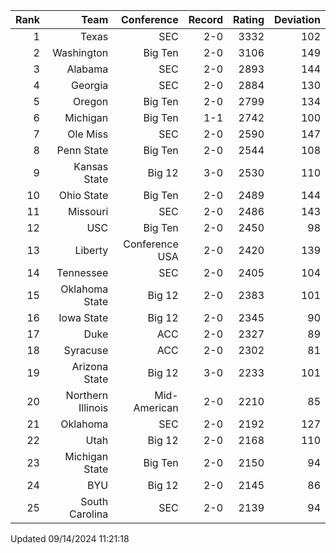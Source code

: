 | Rank  | Team                 | Conference           | Record   | Rating | Deviation |
| ---:  | ---:                 | ---:                 | ---:     | ---:   | ---:      |
| 1     | Texas                | SEC                  | 2-0      | 3332   | 102       |
| 2     | Washington           | Big Ten              | 2-0      | 3106   | 149       |
| 3     | Alabama              | SEC                  | 2-0      | 2893   | 144       |
| 4     | Georgia              | SEC                  | 2-0      | 2884   | 130       |
| 5     | Oregon               | Big Ten              | 2-0      | 2799   | 134       |
| 6     | Michigan             | Big Ten              | 1-1      | 2742   | 100       |
| 7     | Ole Miss             | SEC                  | 2-0      | 2590   | 147       |
| 8     | Penn State           | Big Ten              | 2-0      | 2544   | 108       |
| 9     | Kansas State         | Big 12               | 3-0      | 2530   | 110       |
| 10    | Ohio State           | Big Ten              | 2-0      | 2489   | 144       |
| 11    | Missouri             | SEC                  | 2-0      | 2486   | 143       |
| 12    | USC                  | Big Ten              | 2-0      | 2450   | 98        |
| 13    | Liberty              | Conference USA       | 2-0      | 2420   | 139       |
| 14    | Tennessee            | SEC                  | 2-0      | 2405   | 104       |
| 15    | Oklahoma State       | Big 12               | 2-0      | 2383   | 101       |
| 16    | Iowa State           | Big 12               | 2-0      | 2345   | 90        |
| 17    | Duke                 | ACC                  | 2-0      | 2327   | 89        |
| 18    | Syracuse             | ACC                  | 2-0      | 2302   | 81        |
| 19    | Arizona State        | Big 12               | 3-0      | 2233   | 101       |
| 20    | Northern Illinois    | Mid-American         | 2-0      | 2210   | 85        |
| 21    | Oklahoma             | SEC                  | 2-0      | 2192   | 127       |
| 22    | Utah                 | Big 12               | 2-0      | 2168   | 110       |
| 23    | Michigan State       | Big Ten              | 2-0      | 2150   | 94        |
| 24    | BYU                  | Big 12               | 2-0      | 2145   | 86        |
| 25    | South Carolina       | SEC                  | 2-0      | 2139   | 94        |

Updated 09/14/2024 11:21:18
